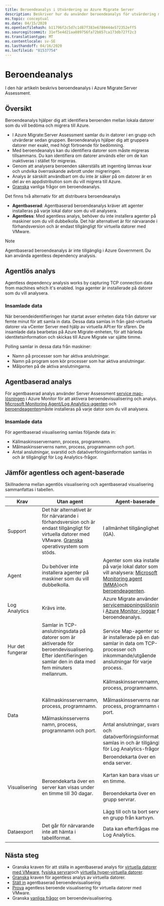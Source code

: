 ```yaml
---
title: Beroendeanalys i Utvärdering av Azure Migrate Server
description: Beskriver hur du använder beroendeanalys för utvärdering med Azure Migrate Server Assessment.
ms.topic: conceptual
ms.date: 04/15/2020
ms.openlocfilehash: b11796f2c5d7c1d87f383e6780444e572352eff5
ms.sourcegitcommit: 31ef5e4d21aa889756fa72b857ca173db727f2c3
ms.translationtype: MT
ms.contentlocale: sv-SE
ms.lasthandoff: 04/16/2020
ms.locfileid: "81537754"
---
```

# <a name="dependency-analysis"></a>Beroendeanalys

I den här artikeln beskrivs beroendeanalys i Azure Migrate:Server Assessment.

## <a name="overview"></a>Översikt

Beroendeanalys hjälper dig att identifiera beroenden mellan lokala datorer som du vill bedöma och migrera till Azure. 

- I Azure Migrate:Server Assessment samlar du in datorer i en grupp och utvärderar sedan gruppen. Beroendeanalys hjälper dig att gruppera datorer mer exakt, med högt förtroende för bedömning.
- Med beroendeanalys kan du identifiera datorer som måste migreras tillsammans. Du kan identifiera om datorer används eller om de kan inaktiveras i stället för migreras.
- Genom att analysera beroenden säkerställs att ingenting lämnas kvar och undvika överraskande avbrott under migreringen.
- Analys är särskilt användbart om du inte är säker på om datorer är en del av en appdistribution som du vill migrera till Azure.
- [Granska](common-questions-discovery-assessment.md#what-is-dependency-visualization) vanliga frågor om beroendeanalys.

Det finns två alternativ för att distribuera beroendeanalys

- **Agentbaserad**: Agentbaserad beroendeanalys kräver att agenter installeras på varje lokal dator som du vill analysera.
- **Agentless**: Med agentless analys, behöver du inte installera agenter på maskiner som du vill dubbelkolla. Det här alternativet är för närvarande i förhandsversion och är endast tillgängligt för virtuella datorer med VMware.

> [!NOTE]
> Agentbaserad beroendeanalys är inte tillgänglig i Azure Government. Du kan använda agentless dependency analysis.

## <a name="agentless-analysis"></a>Agentlös analys

Agentless dependency analysis works by capturing TCP connection data from machines which it's enabled. Inga agenter är installerade på datorer som du vill analysera.

### <a name="collected-data"></a>Insamlade data

När beroendeidentifieringen har startat avser enheten data från datorer var femte minut för att samla in data. Dessa data samlas in från gäst-virtuella datorer via vCenter Server med hjälp av virtuella API:er för sfären. De insamlade data bearbetas på Azure Migrate-enheten, för att härleda identitetsinformation och skickas till Azure Migrate var sjätte timme.

Polling samlar in dessa data från maskiner: 
- Namn på processer som har aktiva anslutningar.
- Namn på program som kör processer som har aktiva anslutningar.
- Målporten på de aktiva anslutningarna.

## <a name="agent-based-analysis"></a>Agentbaserad analys

För agentbaserad analys använder Server Assessment [service map-lösningen](../azure-monitor/insights/service-map.md) i Azure Monitor för att aktivera beroendevisualisering och analys. [Microsoft Monitoring Agent/Log Analytics-agenten](../azure-monitor/platform/agents-overview.md#log-analytics-agent) och [beroendeagenten](../azure-monitor/platform/agents-overview.md#dependency-agent)måste installeras på varje dator som du vill analysera.

### <a name="collected-data"></a>Insamlade data

För agentbaserad visualisering samlas följande data in:

- Källmaskinsservernamn, process, programnamn.
- Målmaskinsserverns namn, process, programnamn och port.
- Antal anslutningar, svarstid och dataöverföringsinformation samlas in och är tillgängligt för Log Analytics-frågor. 


## <a name="compare-agentless-and-agent-based"></a>Jämför agentless och agent-baserade

Skillnaderna mellan agentlös visualisering och agentbaserad visualisering sammanfattas i tabellen.

**Krav** | **Utan agent** | **Agent-baserade**
--- | --- | ---
Support | Det här alternativet är för närvarande i förhandsversion och är endast tillgängligt för virtuella datorer med VMware. [Granska](migrate-support-matrix-vmware.md#agentless-dependency-analysis-requirements) operativsystem som stöds. | I allmänhet tillgänglighet (GA).
Agent | Du behöver inte installera agenter på maskiner som du vill dubbelkolla. | Agenter som ska installeras på varje lokal dator som du vill analysera: [Microsoft Monitoring agent (MMA)](https://docs.microsoft.com/azure/log-analytics/log-analytics-agent-windows)och [beroendeagenten](https://docs.microsoft.com/azure/azure-monitor/platform/agents-overview#dependency-agent). 
Log Analytics | Krävs inte. | Azure Migrate använder [servicemappningslösningen](https://docs.microsoft.com/azure/operations-management-suite/operations-management-suite-service-map) i [Azure Monitor-loggar](https://docs.microsoft.com/azure/log-analytics/log-analytics-overview) för beroendeanalys. 
Hur det fungerar | Samlar in TCP-anslutningsdata på datorer som är aktiverade för beroendevisualisering. Efter identifieringen samlar den in data med fem minuters mellanrum. | Service Map-agenter som är installerade på en dator samlar in data om TCP-processer och inkommande/utgående anslutningar för varje process.
Data | Källmaskinsservernamn, process, programnamn.<br/><br/> Målmaskinsserverns namn, process, programnamn och port. | Källmaskinsservernamn, process, programnamn.<br/><br/> Målmaskinsserverns namn, process, programnamn och port.<br/><br/> Antal anslutningar, svarstid och dataöverföringsinformation samlas in och är tillgängligt för Log Analytics-frågor. 
Visualisering | Beroendekarta över en server kan visas under en timme till 30 dagar. | Beroendekarta över en enda server.<br/><br/> Kartan kan bara visas under en timme.<br/><br/> Beroendekarta över en grupp servrar.<br/><br/> Lägg till och ta bort servrar i en grupp från kartvyn.
Dataexport | Det går för närvarande inte att hämta i tabellformat. | Data kan efterfrågas med Log Analytics.



## <a name="next-steps"></a>Nästa steg
- Granska kraven för att ställa in agentbaserad analys för [virtuella datorer med VMware,](migrate-support-matrix-vmware.md#agent-based-dependency-analysis-requirements) [fysiska servrar](migrate-support-matrix-physical.md#agent-based-dependency-analysis-requirements)och [virtuella hyper-virtuella datorer](migrate-support-matrix-hyper-v.md#agent-based-dependency-analysis-requirements).
- [Granska](migrate-support-matrix-vmware.md#agentless-dependency-analysis-requirements) kraven för agentless analys av virtuella datorer.
- [Ställ in](how-to-create-group-machine-dependencies.md) agentbaserad beroendevisualisering
- [Prova](how-to-create-group-machine-dependencies-agentless.md) agentless beroende visualisering för virtuella datorer med VMware.
- Granska [vanliga frågor](common-questions-discovery-assessment.md#what-is-dependency-visualization) om beroendevisualisering.


